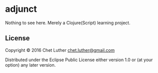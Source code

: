 # adjunct

Nothing to see here. Merely a Clojure(Script) learning project.

## License

Copyright © 2016 Chet Luther <chet.luther@gmail.com>

Distributed under the Eclipse Public License either version 1.0 or (at
your option) any later version.
